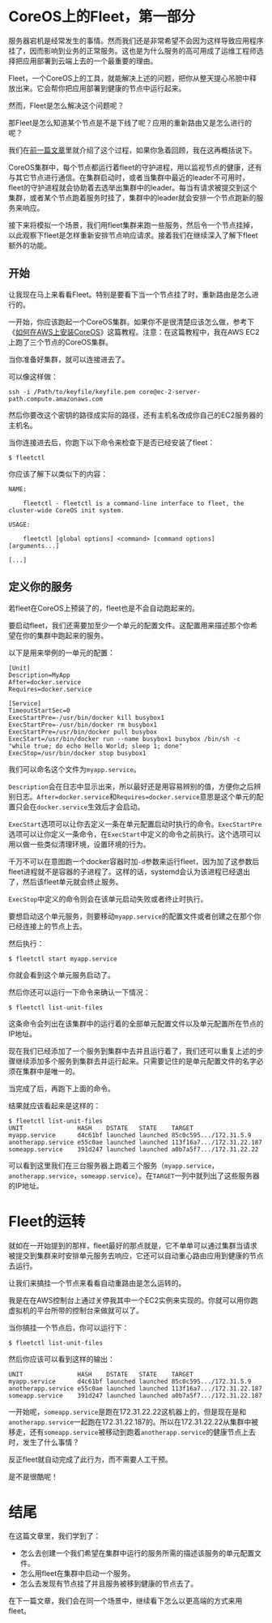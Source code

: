 CoreOS上的Fleet，第一部分
===

服务器宕机是经常发生的事情。然而我们还是非常希望不会因为这样导致应用程序挂了，因而影响到业务的正常服务。这也是为什么服务的高可用成了运维工程师选择把应用部署到云端上去的一个最重要的理由。

Fleet，一个CoreOS上的工具，就能解决上述的问题，把你从整天提心吊胆中释放出来。它会帮你把应用部署到健康的节点中运行起来。

然而，Fleet是怎么解决这个问题呢？

那Fleet是怎么知道某个节点是不是下线了呢？应用的重新路由又是怎么进行的呢？

我们在[前一篇文章](https://deis.com/blog/2015/run-self-sufficient-containers-coreos)里就介绍了这个过程，如果你急着回顾，我在这再概括说下。

CoreOS集群中，每个节点都运行着fleet的守护进程，用以监视节点的健康，还有与其它节点进行通信。在集群启动时，或者当集群中最近的leader不可用时，fleet的守护进程就会协助着去选举出集群中的leader。每当有请求被提交到这个集群，或者某个节点跑着服务时挂了，集群中的leader就会安排一个节点跑新的服务来响应。

接下来将模拟一个场景，我们用fleet集群来跑一些服务，然后令一个节点挂掉，以此观察下fleet是怎样重新安排节点响应请求。接着我们在继续深入了解下fleet额外的功能。

开始
---

让我现在马上来看看Fleet。特别是要看下当一个节点挂了时，重新路由是怎么进行的。

一开始，你应该跑起一个CoreOS集群。如果你不是很清楚应该怎么做，参考下《[如何在AWS上安装CoreOS](https://deis.com/blog/2016/coreos-on-aws)》这篇教程。注意：在这篇教程中，我在AWS EC2上跑了三个节点的CoreOS集群。

当你准备好集群，就可以连接进去了。

可以像这样做：

    ssh -i /Path/to/keyfile/keyfile.pem core@ec-2-server-path.compute.amazonaws.com

然后你要改这个密钥的路径成实际的路径，还有主机名改成你自己的EC2服务器的主机名。

当你连接进去后，你跑下以下命令来检查下是否已经安装了fleet：

    $ fleetctl

你应该了解下以类似下的内容：

    NAME:

        fleetctl - fleetctl is a command-line interface to fleet, the cluster-wide CoreOS init system.

    USAGE:

        fleetctl [global options] <command> [command options] [arguments...]

    [...]

定义你的服务
---

若fleet在CoreOS上预装了的，fleet也是不会自动跑起来的。

要启动fleet，我们还需要加至少一个单元的配置文件。这配置用来描述那个你希望在你的集群中跑起来的服务。

以下是用来举例的一单元的配置：

    [Unit]
    Description=MyApp
    After=docker.service
    Requires=docker.service

    [Service]
    TimeoutStartSec=0
    ExecStartPre=-/usr/bin/docker kill busybox1
    ExecStartPre=-/usr/bin/docker rm busybox1
    ExecStartPre=/usr/bin/docker pull busybox
    ExecStart=/usr/bin/docker run --name busybox1 busybox /bin/sh -c "while true; do echo Hello World; sleep 1; done"
    ExecStop=/usr/bin/docker stop busybox1

我们可以命名这个文件为`myapp.service`。

`Description`会在日志中显示出来，所以最好还是用容易辨别的值，方便你之后辨别日志。`After=docker.service`和`Requires=docker.service`意思是这个单元的配置只会在`docker.service`生效后才会启动。

`ExecStart`选项可以让你去定义一条在单元配置启动时执行的命令。`ExecStartPre`选项可以让你定义一条命令，在`ExecStart`中定义的命令之前执行。这个选项可以用以做一些类似清理环境，设置环境的行为。

千万不可以在意图跑一个docker容器时加`-d`参数来运行fleet，因为加了这参数后fleet进程就不是容器的子进程了。这样的话，systemd会认为该进程已经退出了，然后该fleet单元就会终止服务。

`ExecStop`中定义的命令则会在该单元启动失败或者终止时执行。

要想启动这个单元服务，则要移动`myapp.service`的配置文件或者创建之在那个你已经连接上的节点上去。

然后执行：

    $ fleetctl start myapp.service

你就会看到这个单元服务启动了。

然后你还可以运行一下命令来确认一下情况：

    $ fleetctl list-unit-files

这条命令会列出在该集群中的运行着的全部单元配置文件以及单元配置所在节点的IP地址。

现在我们已经添加了一个服务到集群中去并且运行着了，我们还可以重复上述的步骤继续添加多个服务到集群去并运行起来。只需要记住的是单元配置文件的名字必须在集群中是唯一的。

当完成了后，再跑下上面的命令。

结果就应该看起来是这样的：

    $ fleetctl list-unit-files
    UNIT               HASH    DSTATE   STATE    TARGET
    myapp.service      d4c61bf launched launched 85c0c595.../172.31.5.9
    anotherapp.service e55c0ae launched launched 113f16a7.../172.31.22.187
    someapp.service    391d247 launched launched a0b7a5f7.../172.31.22.22

可以看到这里我们在三台服务器上跑着三个服务（`myapp.service`，`anotherapp.service`，`someapp.service`）。在`TARGET`一列中就列出了这些服务器的IP地址。

Fleet的运转
===

就如在一开始提到的那样，fleet最好的那点就是，它不单单可以通过集群当请求被提交到集群来时安排单元服务去响应，它还可以自动重心路由应用到健康的节点去运行。

让我们来搞挂一个节点来看看自动重路由是怎么运转的。

我是在在AWS控制台上通过关停我其中一个EC2实例来实现的。你就可以用你跑虚拟机的平台所带的控制台来做就可以了。

当你搞挂一个节点后，你可以运行下：

    $ fleetctl list-unit-files

然后你应该可以看到这样的输出：

    UNIT               HASH    DSTATE   STATE    TARGET
    myapp.service      d4c61bf launched launched 85c0c595.../172.31.5.9
    anotherapp.service e55c0ae launched launched 113f16a7.../172.31.22.187
    someapp.service    391d247 launched launched a0b7a5f7.../172.31.22.187

一开始呢，`someapp.service`是跑在172.31.22.22这机器上的，但是现在是和`anotherapp.service`一起跑在172.31.22.187的。所以在172.31.22.22从集群中被移走，还有`someapp.service`被移动到跑着`anotherapp.service`的健康节点上去时，发生了什么事情？

反正fleet就自动完成了此行为，而不需要人工干预。

是不是很酷呢！

结尾
===

在这篇文章里，我们学到了：

* 怎么去创建一个我们希望在集群中运行的服务所需的描述该服务的单元配置文件。
* 怎么用fleet在集群中启动一个服务。
* 怎么去发现有节点挂了并且服务被移到健康的节点去了。

在下一篇文章，我们会在同一个场景中，继续看下怎么以更高端的方式来用fleet。

